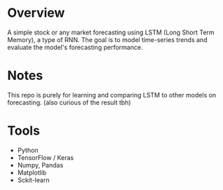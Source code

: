 # Overview
A simple stock or any market forecasting using LSTM (Long Short Term Memory), a type of RNN. The goal is to model time-series trends and evaluate the model's forecasting performance.

# Notes
This repo is purely for learning and comparing LSTM to other models on forecasting. (also curious of the result tbh)

# Tools
- Python
- TensorFlow / Keras
- Numpy, Pandas
- Matplotlib
- Sckit-learn
